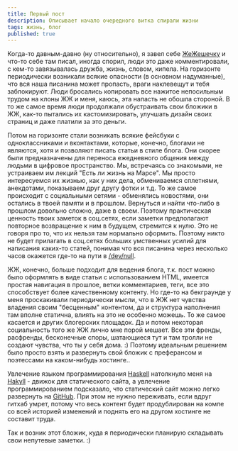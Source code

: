```yaml
---
title: Первый пост
description: Описывает начало очередного витка спирали жизни
tags: жизнь, блог
published: true
---
```


Когда-то давным-давно (ну относительно), я завел себе [ЖеЖешечку](http://dimchansky.livejournal.com) и
что-то себе там писал, иногда спорил, люди это даже комментировали, с кем-то завязывалась дружба, жизнь, 
словом, кипела. На горизонте периодически возникали всякие опасности (в основном надуманные), что вся наша
писанина может пропасть, враги наклевещут и тебя заблокируют. Люди бросались копировать все нажитое непосильным
трудом на клоны ЖЖ и меня, каюсь, эта напасть не обошла стороной. В то же самое время люди продолжали обустраивать 
свои бложики в ЖЖ, как-то пытались их кастомизировать, улучшать дизайн своих страниц и даже платили за это деньги.

Потом на горизонте стали возникать всякие фейсбуки с одноклассниками и вконтактами, которые, конечно, блогами не
являются, хотя и позволяют писать статьи в стиле блога. Они скорее были предназначены для переноса ежедневного 
общения между людьми в цифровое пространство. Мы, встречаясь со знакомыми, не устраиваем им лекций "Есть 
ли жизнь на Марсе". Мы просто интересуемся их жизнью, как у них дела, обмениваемся сплетнями, анекдотами, показываем 
друг другу фотки и т.д.
То же самое происходит с социальными сетями - обменялись новостями, они остались в твоей памяти и в прошлом. Вернуться
и найти что-либо в прошлом довольно сложно, даже в своем. Поэтому практическая ценность твоих заметок в соц.сетях, если 
заметки предполагают повторное возвращение к ним в будущем, стремится к нулю. Это не говоря про то, что их нельзя там
нормально оформить. Поэтому никто не будет прилагать в соц.сетях больших умственных усилий для написания каких-то статей,
понимая что вся писанина через несколько часов окажется где-то на пути в [/dev/null](http://ru.wikipedia.org/?title=/dev/null).

ЖЖ, конечно, больше подходит для ведения блога, т.к. пост можно было оформлять в виде статьи с использованием HTML,
имеется простая навигация в прошлое, ветки комментариев, теги, все это способствует более качественному контенту.
Но где-то на бекграунде у меня проскакивали периодически мысли, что в ЖЖ нет чувства владения своим "бесценным"
контентом, да и структура наполнения там вполне статична, влиять на это не особенно можешь. То же самое касается 
и других блогерских площадок.
Да и потом некоторая социальность того же ЖЖ лично мне порой мешает. Все эти френды, расфренды, бесконечные споры, 
шатающиеся тут и там тролли не создают чувства, что ты у себя дома. :)
Поэтому идеальным решением было просто взять и развернуть свой бложик с преферансом и поэтессами на каком-нибудь хостинге..

Увлечение языком программирования [Haskell](http://www.haskell.org/haskellwiki/Haskell) натолкнуло меня на 
[Hakyll](http://jaspervdj.be/hakyll/) - движок для статического сайта, а увлечение программированием подсказало, 
что статический сайт можно легко развернуть на [GitHub](https://github.com/).
При этом не нужно переживать, если вдруг гитхаб умрет, потому что весь контент будет продублирован на компе со
всей историей изменений и поднять его на другом хостинге не составит труда.

Так и возник этот бложик, куда я периодически планирую складывать свои непутевые заметки. :)